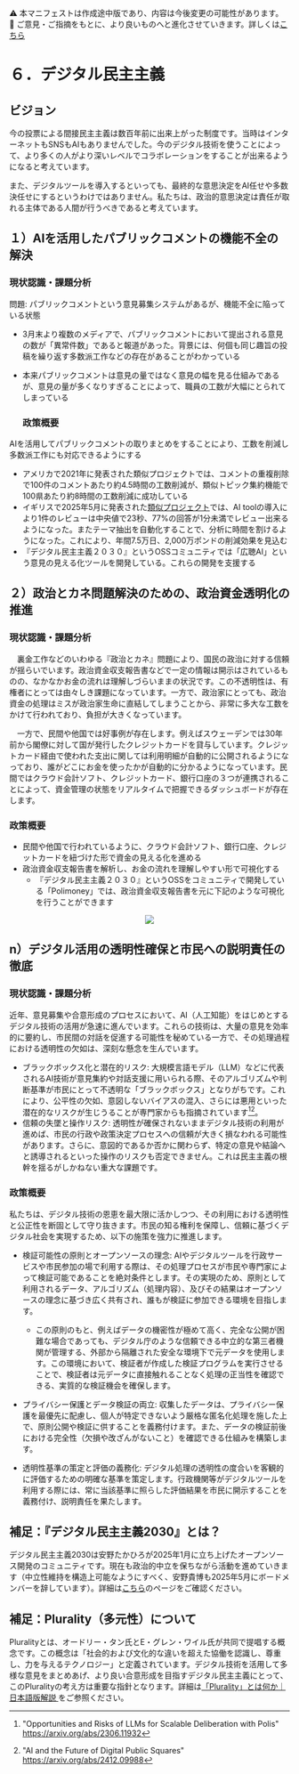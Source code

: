 ⚠️ 本マニフェストは作成途中版であり、内容は今後変更の可能性があります。  
💬 ご意見・ご指摘をもとに、より良いものへと進化させていきます。詳しくは[こちら](README.md#このマニフェスト自身もみんなの知恵を集めて改善していきます)

# ６．デジタル民主主義

## ビジョン

今の投票による間接民主主義は数百年前に出来上がった制度です。当時はインターネットもSNSもAIもありませんでした。今のデジタル技術を使うことによって、より多くの人がより深いレベルでコラボレーションをすることが出来るようになると考えています。

また、デジタルツールを導入するといっても、最終的な意思決定をAI任せや多数決任せにするというわけではありません。私たちは、政治的意思決定は責任が取れる主体である人間が行うべきであると考えています。

## １）AIを活用したパブリックコメントの機能不全の解決

### 現状認識・課題分析

問題: パブリックコメントという意見募集システムがあるが、機能不全に陥っている状態

* 3月末より複数のメディアで、パブリックコメントにおいて提出される意見の数が「異常件数」であると報道があった。背景には、何個も同じ趣旨の投稿を繰り返す多数派工作などの存在があることがわかっている  
* 本来パブリックコメントは意見の量ではなく意見の幅を見る仕組みであるが、意見の量が多くなりすぎることによって、職員の工数が大幅にとられてしまっている

  ### 政策概要

AIを活用してパブリックコメントの取りまとめをすることにより、工数を削減し多数派工作にも対応できるようにする

* アメリカで2021年に発表された類似プロジェクトでは、コメントの重複削除で100件のコメントあたり約4.5時間の工数削減が、類似トピック集約機能で100県あたり約8時間の工数削減に成功している  
* イギリスで2025年5月に発表された[類似プロジェクト](%20https://ai.gov.uk/blogs/evaluating-consult-an-ai-tool-for-enhanced-public-consultation-analysis/)では、AI toolの導入により1件のレビューは中央値で23秒、77%の回答が1分未満でレビュー出来るようになった。またテーマ抽出を自動化することで、分析に時間を割けるようになった。これにより、年間7.5万日、2,000万ポンドの削減効果を見込む  
* 『デジタル民主主義２０３０』というOSSコミュニティでは「広聴AI」という意見の見える化ツールを開発している。これらの開発を支援する

## ２）政治とカネ問題解決のための、政治資金透明化の推進

### 現状認識・課題分析

　裏金工作などのいわゆる『政治とカネ』問題により、国民の政治に対する信頼が揺らいでいます。政治資金収支報告書などで一定の情報は開示はされているものの、なかなかお金の流れは理解しづらいままの状況です。この不透明性は、有権者にとっては由々しき課題になっています。一方で、政治家にとっても、政治資金の処理はミスが政治家生命に直結してしまうことから、非常に多大な工数をかけて行われており、負担が大きくなっています。

　一方で、民間や他国では好事例が存在します。例えばスウェーデンでは30年前から閣僚に対して国が発行したクレジットカードを貸与しています。クレジットカード経由で使われた支出に関しては利用明細が自動的に公開されるようになっており、誰がどこにお金を使ったかが自動的に分かるようになっています。民間ではクラウド会計ソフト、クレジットカード、銀行口座の３つが連携されることによって、資金管理の状態をリアルタイムで把握できるダッシュボードが存在します。

### 政策概要

* 民間や他国で行われているように、クラウド会計ソフト、銀行口座、クレジットカードを紐づけた形で資金の見える化を進める  
* 政治資金収支報告書を解析し、お金の流れを理解しやすい形で可視化する  
  * 『デジタル民主主義２０３０』というOSSをコミュニティで開発している「Polimoney」では、政治資金収支報告書を元に下記のような可視化を行うことができます  
<p align="center">
  <img src="https://github.com/user-attachments/assets/bf5de7d9-c5d6-4eea-8154-579693106340">
</p>

## n）デジタル活用の透明性確保と市民への説明責任の徹底

### 現状認識・課題分析

近年、意見募集や合意形成のプロセスにおいて、AI（人工知能）をはじめとするデジタル技術の活用が急速に進んでいます。これらの技術は、大量の意見を効率的に要約し、市民間の対話を促進する可能性を秘めている一方で、その処理過程における透明性の欠如は、深刻な懸念を生んでいます。

* ブラックボックス化と潜在的リスク: 大規模言語モデル（LLM）などに代表されるAI技術が意見集約や対話支援に用いられる際、そのアルゴリズムや判断基準が市民にとって不透明な「ブラックボックス」となりがちです。これにより、公平性の欠如、意図しないバイアスの混入、さらには悪用といった潜在的なリスクが生じうることが専門家からも指摘されています[^Polis][^AIAndPS]。
* 信頼の失墜と操作リスク: 透明性が確保されないままデジタル技術の利用が進めば、市民の行政や政策決定プロセスへの信頼が大きく損なわれる可能性があります。さらに、意図的であるか否かに関わらず、特定の意見や結論へと誘導されるといった操作のリスクも否定できません。これは民主主義の根幹を揺るがしかねない重大な課題です。

### 政策概要

私たちは、デジタル技術の恩恵を最大限に活かしつつ、その利用における透明性と公正性を断固として守り抜きます。市民の知る権利を保障し、信頼に基づくデジタル社会を実現するため、以下の施策を強力に推進します。

* 検証可能性の原則とオープンソースの理念: AIやデジタルツールを行政サービスや市民参加の場で利用する際は、その処理プロセスが市民や専門家によって検証可能であることを絶対条件とします。その実現のため、原則として利用されるデータ、アルゴリズム（処理内容）、及びその結果はオープンソースの理念に基づき広く共有され、誰もが検証に参加できる環境を目指します。
  * この原則のもと、例えばデータの機密性が極めて高く、完全な公開が困難な場合であっても、デジタル庁のような信頼できる中立的な第三者機関が管理する、外部から隔離された安全な環境下で元データを使用します。この環境において、検証者が作成した検証プログラムを実行させることで、検証者は元データに直接触れることなく処理の正当性を確認できる、実質的な検証機会を確保します。

* プライバシー保護とデータ検証の両立: 収集したデータは、プライバシー保護を最優先に配慮し、個人が特定できないよう厳格な匿名化処理を施した上で、原則公開や検証に供することを義務付けます。また、データの検証前後における完全性（欠損や改ざんがないこと）を確認できる仕組みを構築します。

* 透明性基準の策定と評価の義務化: デジタル処理の透明性の度合いを客観的に評価するための明確な基準を策定します。行政機関等がデジタルツールを利用する際には、常に当該基準に照らした評価結果を市民に開示することを義務付け、説明責任を果たします。

[^Polis]: "Opportunities and Risks of LLMs for Scalable Deliberation with Polis" https://arxiv.org/abs/2306.11932

[^AIAndPS]: "AI and the Future of Digital Public Squares" https://arxiv.org/abs/2412.09988

## 補足：『デジタル民主主義2030』とは？

デジタル民主主義2030は安野たかひろが2025年1月に立ち上げたオープンソース開発のコミュニティです。現在も政治的中立を保ちながら活動を進めていきます（中立性維持を構造上可能なようにすべく、安野貴博も2025年5月にボードメンバーを辞しています）。詳細は[こちら](https://dd2030.org/)のページをご確認ください。

## 補足：Plurality（多元性）について

Pluralityとは、オードリー・タン氏とE・グレン・ワイル氏が共同で提唱する概念です。この概念は「社会的および文化的な違いを超えた協働を認識し、尊重し、力を与えるテクノロジー」と定義されています。デジタル技術を活用して多様な意見をまとめあげ、より良い合意形成を目指すデジタル民主主義にとって、このPluralityの考え方は重要な指針となります。詳細は[「Plurality」とは何か｜日本語版解説
](https://wired.jp/article/what-is-plurality-book/)をご参照ください。
